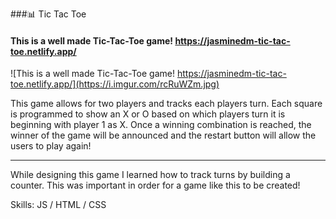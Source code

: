 ###📊 Tic Tac Toe
#### This is a well made Tic-Tac-Toe game! https://jasminedm-tic-tac-toe.netlify.app/
![This is a well made Tic-Tac-Toe game! https://jasminedm-tic-tac-toe.netlify.app/](https://i.imgur.com/rcRuWZm.jpg)

This game allows for two players and tracks each players turn. Each square is programmed to show an X or O based on which players turn it is beginning with player 1 as X. Once a winning combination is reached, the winner of the game will be announced and the restart button will allow the users to play again!
<hr>
While designing this game I learned how to track turns by building  a counter. This was important in order for a game like this to be created!

Skills:  JS / HTML / CSS






